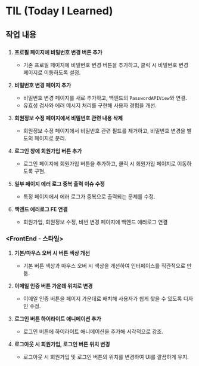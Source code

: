 # TIL (Today I Learned)

## 작업 내용

### <FrontEnd>
1. **프로필 페이지에 비밀번호 변경 버튼 추가**
   - 기존 프로필 페이지에 비밀번호 변경 버튼을 추가하고, 클릭 시 비밀번호 변경 페이지로 이동하도록 설정.

2. **비밀번호 변경 페이지 추가**
   - 비밀번호 변경 페이지를 새로 추가하고, 백엔드의 `PasswordAPIView`와 연결.
   - 유효성 검사와 에러 메시지 처리를 구현해 사용자 경험을 개선.

3. **회원정보 수정 페이지에서 비밀번호 관련 내용 삭제**
   - 회원정보 수정 페이지에서 비밀번호 관련 필드를 제거하고, 비밀번호 변경을 별도의 페이지로 분리.

4. **로그인 창에 회원가입 버튼 추가**
   - 로그인 페이지에 회원가입 버튼을 추가하고, 클릭 시 회원가입 페이지로 이동하도록 구현.

5. **일부 페이지 에러 로그 중복 출력 이슈 수정**
   - 특정 페이지에서 에러 로그가 중복으로 출력되는 문제를 수정.

6. **백엔드 에러로그 FE 연결**
   - 회원가입, 회원정보 수정, 비번 변경 페이지에 백엔드 에러로그 연결

### <FrontEnd - 스타일>
1. **기본/마우스 오버 시 버튼 색상 개선**
   - 기본 버튼 색상과 마우스 오버 시 색상을 개선하여 인터페이스를 직관적으로 만듦.

2. **이메일 인증 버튼 가운데 위치로 변경**
   - 이메일 인증 버튼을 페이지 가운데로 배치해 사용자가 쉽게 찾을 수 있도록 디자인 수정.

3. **로그인 버튼 하이라이트 애니메이션 추가**
   - 로그인 버튼에 하이라이트 애니메이션을 추가해 시각적으로 강조.

4. **로그아웃 시 회원가입, 로그인 버튼 위치 변경**
   - 로그아웃 시 회원가입 및 로그인 버튼의 위치를 변경하여 UI를 깔끔하게 유지.
